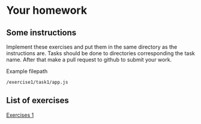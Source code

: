 # Your homework

## Some instructions

Implement these exercises and put them in the same directory as the instructions are. Tasks should be done to directories corresponding the task name. After that make a pull request to github to submit your work.

Example filepath
```
/exercise1/task1/app.js
```
## List of exercises

[Exercises 1](./exercise1/readme.md)

